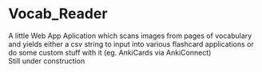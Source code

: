 # Vocab_Reader
A little Web App Aplication which scans images from pages of vocabulary and yields either a csv string to input into various flashcard applications or do some custom stuff with it (eg. AnkiCards via AnkiConnect)  
Still under construction
